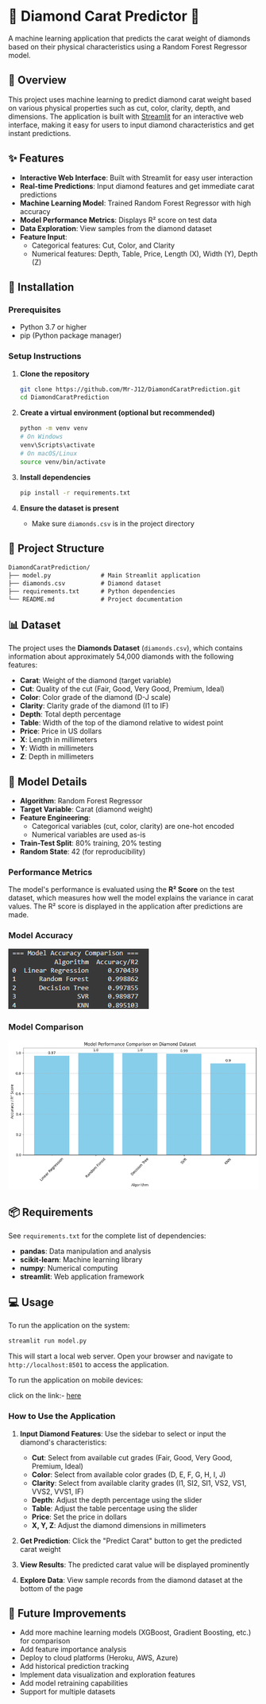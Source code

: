 # 💎 Diamond Carat Predictor 💎

A machine learning application that predicts the carat weight of diamonds based on their physical characteristics using a Random Forest Regressor model.

## 📖 Overview

This project uses machine learning to predict diamond carat weight based on various physical properties such as cut, color, clarity, depth, and dimensions. The application is built with [Streamlit](https://streamlit.io/) for an interactive web interface, making it easy for users to input diamond characteristics and get instant predictions.

## ✨ Features

- **Interactive Web Interface**: Built with Streamlit for easy user interaction
- **Real-time Predictions**: Input diamond features and get immediate carat predictions
- **Machine Learning Model**: Trained Random Forest Regressor with high accuracy
- **Model Performance Metrics**: Displays R² score on test data
- **Data Exploration**: View samples from the diamond dataset
- **Feature Input**:
  - Categorical features: Cut, Color, and Clarity
  - Numerical features: Depth, Table, Price, Length (X), Width (Y), Depth (Z)

## 🚀 Installation

### Prerequisites

- Python 3.7 or higher
- pip (Python package manager)

### Setup Instructions

1. **Clone the repository**
   ```bash
   git clone https://github.com/Mr-J12/DiamondCaratPrediction.git
   cd DiamondCaratPrediction
   ```

2. **Create a virtual environment (optional but recommended)**
   ```bash
   python -m venv venv
   # On Windows
   venv\Scripts\activate
   # On macOS/Linux
   source venv/bin/activate
   ```

3. **Install dependencies**
   ```bash
   pip install -r requirements.txt
   ```

4. **Ensure the dataset is present**
   - Make sure `diamonds.csv` is in the project directory


## 📁 Project Structure

```
DiamondCaratPrediction/
├── model.py              # Main Streamlit application
├── diamonds.csv          # Diamond dataset
├── requirements.txt      # Python dependencies
└── README.md             # Project documentation
```
## 📊 Dataset

The project uses the **Diamonds Dataset** (`diamonds.csv`), which contains information about approximately 54,000 diamonds with the following features:

- **Carat**: Weight of the diamond (target variable)
- **Cut**: Quality of the cut (Fair, Good, Very Good, Premium, Ideal)
- **Color**: Color grade of the diamond (D-J scale)
- **Clarity**: Clarity grade of the diamond (I1 to IF)
- **Depth**: Total depth percentage
- **Table**: Width of the top of the diamond relative to widest point
- **Price**: Price in US dollars
- **X**: Length in millimeters
- **Y**: Width in millimeters
- **Z**: Depth in millimeters
## 🤖 Model Details

- **Algorithm**: Random Forest Regressor
- **Target Variable**: Carat (diamond weight)
- **Feature Engineering**: 
  - Categorical variables (cut, color, clarity) are one-hot encoded
  - Numerical variables are used as-is
- **Train-Test Split**: 80% training, 20% testing
- **Random State**: 42 (for reproducibility)

### Performance Metrics

The model's performance is evaluated using the **R² Score** on the test dataset, which measures how well the model explains the variance in carat values. The R² score is displayed in the application after predictions are made.

### Model Accuracy
![Model Accuracy](model_accuracy.png)

### Model Comparison
![Model Comparison Graph](comparision_graph.png)


## 📦 Requirements

See `requirements.txt` for the complete list of dependencies:

- **pandas**: Data manipulation and analysis
- **scikit-learn**: Machine learning library
- **numpy**: Numerical computing
- **streamlit**: Web application framework

## 💻 Usage

To run the application on the system:

```bash
streamlit run model.py
```

This will start a local web server. Open your browser and navigate to `http://localhost:8501` to access the application.

To run the application on mobile devices:

click on the link:- [here](diacarpredmod.streamlit.app)

### How to Use the Application

1. **Input Diamond Features**: Use the sidebar to select or input the diamond's characteristics:
   - **Cut**: Select from available cut grades (Fair, Good, Very Good, Premium, Ideal)
   - **Color**: Select from available color grades (D, E, F, G, H, I, J)
   - **Clarity**: Select from available clarity grades (I1, SI2, SI1, VS2, VS1, VVS2, VVS1, IF)
   - **Depth**: Adjust the depth percentage using the slider
   - **Table**: Adjust the table percentage using the slider
   - **Price**: Set the price in dollars
   - **X, Y, Z**: Adjust the diamond dimensions in millimeters

2. **Get Prediction**: Click the "Predict Carat" button to get the predicted carat weight

3. **View Results**: The predicted carat value will be displayed prominently

4. **Explore Data**: View sample records from the diamond dataset at the bottom of the page

## 🔧 Future Improvements

- Add more machine learning models (XGBoost, Gradient Boosting, etc.) for comparison
- Add feature importance analysis
- Deploy to cloud platforms (Heroku, AWS, Azure)
- Add historical prediction tracking
- Implement data visualization and exploration features
- Add model retraining capabilities
- Support for multiple datasets
